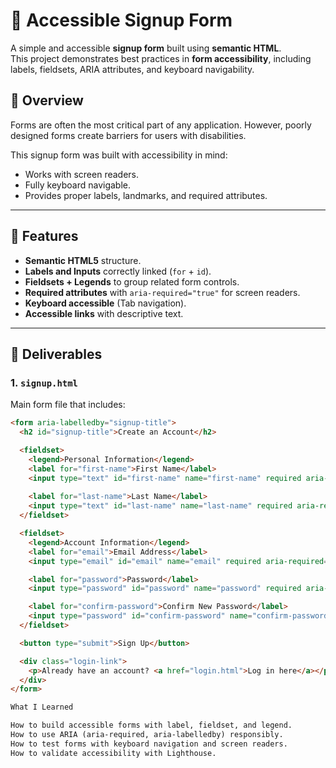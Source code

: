 # 📝 Accessible Signup Form

A simple and accessible **signup form** built using **semantic HTML**.  
This project demonstrates best practices in **form accessibility**, including labels, fieldsets, ARIA attributes, and keyboard navigability.

## 🔹 Overview
Forms are often the most critical part of any application. However, poorly designed forms create barriers for users with disabilities.  

This signup form was built with accessibility in mind:
- Works with screen readers.
- Fully keyboard navigable.
- Provides proper labels, landmarks, and required attributes.

---

## 🔹 Features
- **Semantic HTML5** structure.  
- **Labels and Inputs** correctly linked (`for` + `id`).  
- **Fieldsets + Legends** to group related form controls.  
- **Required attributes** with `aria-required="true"` for screen readers.  
- **Keyboard accessible** (Tab navigation).  
- **Accessible links** with descriptive text.  

---

## 📂 Deliverables
### 1. `signup.html`
Main form file that includes:

```html
<form aria-labelledby="signup-title">
  <h2 id="signup-title">Create an Account</h2>

  <fieldset>
    <legend>Personal Information</legend>
    <label for="first-name">First Name</label>
    <input type="text" id="first-name" name="first-name" required aria-required="true" />
    
    <label for="last-name">Last Name</label>
    <input type="text" id="last-name" name="last-name" required aria-required="true" />
  </fieldset>

  <fieldset>
    <legend>Account Information</legend>
    <label for="email">Email Address</label>
    <input type="email" id="email" name="email" required aria-required="true" />

    <label for="password">Password</label>
    <input type="password" id="password" name="password" required aria-required="true" />

    <label for="confirm-password">Confirm New Password</label>
    <input type="password" id="confirm-password" name="confirm-password" required aria-required="true" />
  </fieldset>

  <button type="submit">Sign Up</button>

  <div class="login-link">
    <p>Already have an account? <a href="login.html">Log in here</a></p>
  </div>
</form>

What I Learned

How to build accessible forms with label, fieldset, and legend.
How to use ARIA (aria-required, aria-labelledby) responsibly.
How to test forms with keyboard navigation and screen readers.
How to validate accessibility with Lighthouse.
